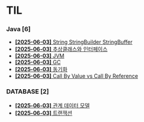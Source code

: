 # TIL
 
### Java [6]
- [**[2025-06-03]**  String StringBuilder StringBuffer](https://github.com/A-lass/TIL/blob/main/Java/String_StringBuilder_StringBuffer.md)
- [**[2025-06-03]**  추상클래스와 인터페이스](https://github.com/A-lass/TIL/blob/main/Java/추상클래스와_인터페이스.md)
- [**[2025-06-03]**  JVM](https://github.com/A-lass/TIL/blob/main/Java/JVM.md)
- [**[2025-06-03]**  GC](https://github.com/A-lass/TIL/blob/main/Java/GC.md)
- [**[2025-06-03]**  동기화](https://github.com/A-lass/TIL/blob/main/Java/동기화.md)
- [**[2025-06-03]**  Call By Value vs Call By Reference](https://github.com/A-lass/TIL/blob/main/Java/Call_By_Value_vs_Call_By_Reference.md)
### DATABASE [2]
- [**[2025-06-03]**  관계 데이터 모델](https://github.com/A-lass/TIL/blob/main/DATABASE/관계_데이터_모델.md)
- [**[2025-06-03]**  트랜잭션](https://github.com/A-lass/TIL/blob/main/DATABASE/트랜잭션.md)
